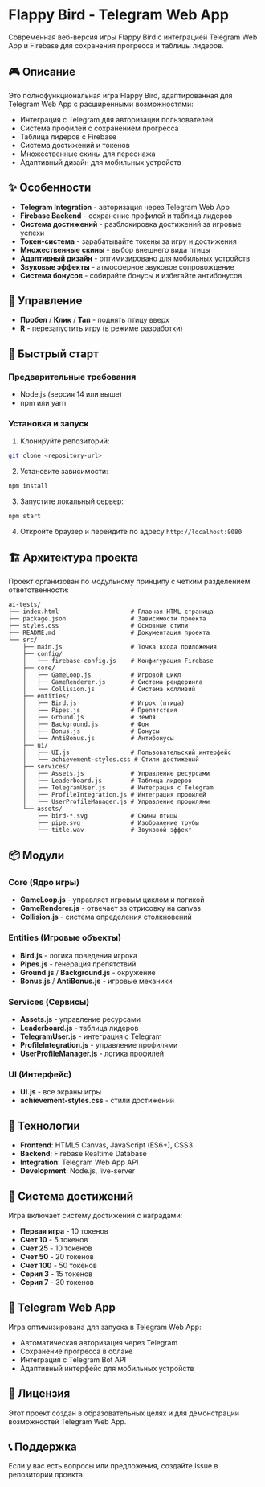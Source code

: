 # Flappy Bird - Telegram Web App

Современная веб-версия игры Flappy Bird с интеграцией Telegram Web App и Firebase для сохранения прогресса и таблицы лидеров.

## 🎮 Описание

Это полнофункциональная игра Flappy Bird, адаптированная для Telegram Web App с расширенными возможностями:
- Интеграция с Telegram для авторизации пользователей
- Система профилей с сохранением прогресса
- Таблица лидеров с Firebase
- Система достижений и токенов
- Множественные скины для персонажа
- Адаптивный дизайн для мобильных устройств

## ✨ Особенности

- **Telegram Integration** - авторизация через Telegram Web App
- **Firebase Backend** - сохранение профилей и таблица лидеров
- **Система достижений** - разблокировка достижений за игровые успехи
- **Токен-система** - зарабатывайте токены за игру и достижения
- **Множественные скины** - выбор внешнего вида птицы
- **Адаптивный дизайн** - оптимизировано для мобильных устройств
- **Звуковые эффекты** - атмосферное звуковое сопровождение
- **Система бонусов** - собирайте бонусы и избегайте антибонусов

## 🎯 Управление

- **Пробел** / **Клик** / **Тап** - поднять птицу вверх
- **R** - перезапустить игру (в режиме разработки)

## 🚀 Быстрый старт

### Предварительные требования
- Node.js (версия 14 или выше)
- npm или yarn

### Установка и запуск

1. Клонируйте репозиторий:
```bash
git clone <repository-url>
```

2. Установите зависимости:
```bash
npm install
```

3. Запустите локальный сервер:
```bash
npm start
```

4. Откройте браузер и перейдите по адресу `http://localhost:8080`

## 🏗️ Архитектура проекта

Проект организован по модульному принципу с четким разделением ответственности:

```
ai-tests/
├── index.html                    # Главная HTML страница
├── package.json                  # Зависимости проекта
├── styles.css                    # Основные стили
├── README.md                     # Документация проекта
└── src/
    ├── main.js                   # Точка входа приложения
    ├── config/
    │   └── firebase-config.js    # Конфигурация Firebase
    ├── core/
    │   ├── GameLoop.js           # Игровой цикл
    │   ├── GameRenderer.js       # Система рендеринга
    │   └── Collision.js          # Система коллизий
    ├── entities/
    │   ├── Bird.js               # Игрок (птица)
    │   ├── Pipes.js              # Препятствия
    │   ├── Ground.js             # Земля
    │   ├── Background.js         # Фон
    │   ├── Bonus.js              # Бонусы
    │   └── AntiBonus.js          # Антибонусы
    ├── ui/
    │   ├── UI.js                 # Пользовательский интерфейс
    │   └── achievement-styles.css # Стили достижений
    ├── services/
    │   ├── Assets.js             # Управление ресурсами
    │   ├── Leaderboard.js        # Таблица лидеров
    │   ├── TelegramUser.js       # Интеграция с Telegram
    │   ├── ProfileIntegration.js # Интеграция профилей
    │   └── UserProfileManager.js # Управление профилями
    └── assets/
        ├── bird-*.svg            # Скины птицы
        ├── pipe.svg              # Изображение трубы
        └── title.wav             # Звуковой эффект
```

## 📦 Модули

### Core (Ядро игры)
- **GameLoop.js** - управляет игровым циклом и логикой
- **GameRenderer.js** - отвечает за отрисовку на canvas
- **Collision.js** - система определения столкновений

### Entities (Игровые объекты)
- **Bird.js** - логика поведения игрока
- **Pipes.js** - генерация препятствий
- **Ground.js** / **Background.js** - окружение
- **Bonus.js** / **AntiBonus.js** - игровые механики

### Services (Сервисы)
- **Assets.js** - управление ресурсами
- **Leaderboard.js** - таблица лидеров
- **TelegramUser.js** - интеграция с Telegram
- **ProfileIntegration.js** - управление профилями
- **UserProfileManager.js** - логика профилей

### UI (Интерфейс)
- **UI.js** - все экраны игры
- **achievement-styles.css** - стили достижений

## 🔧 Технологии

- **Frontend**: HTML5 Canvas, JavaScript (ES6+), CSS3
- **Backend**: Firebase Realtime Database
- **Integration**: Telegram Web App API
- **Development**: Node.js, live-server

## 🎨 Система достижений

Игра включает систему достижений с наградами:
- **Первая игра** - 10 токенов
- **Счет 10** - 5 токенов
- **Счет 25** - 10 токенов
- **Счет 50** - 20 токенов
- **Счет 100** - 50 токенов
- **Серия 3** - 15 токенов
- **Серия 7** - 30 токенов

## 📱 Telegram Web App

Игра оптимизирована для запуска в Telegram Web App:
- Автоматическая авторизация через Telegram
- Сохранение прогресса в облаке
- Интеграция с Telegram Bot API
- Адаптивный интерфейс для мобильных устройств


## 📄 Лицензия

Этот проект создан в образовательных целях и для демонстрации возможностей Telegram Web App.

## 📞 Поддержка

Если у вас есть вопросы или предложения, создайте Issue в репозитории проекта. 